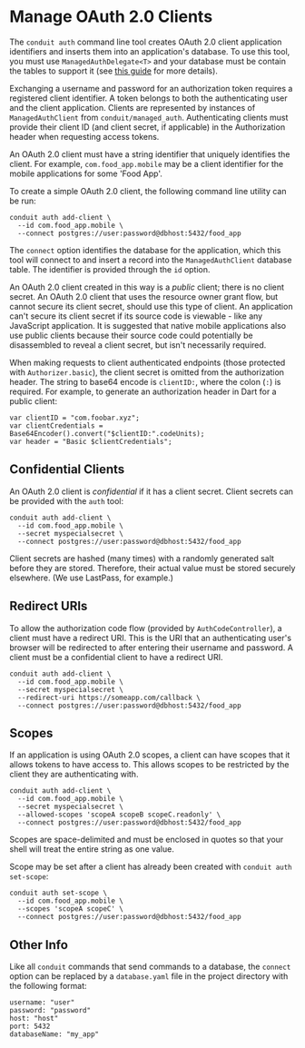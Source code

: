 # Manage OAuth 2.0 Clients

The `conduit auth` command line tool creates OAuth 2.0 client application identifiers and inserts them into an application's database. To use this tool, you must use `ManagedAuthDelegate<T>` and your database must be contain the tables to support it \(see [this guide](server.md) for more details\).

Exchanging a username and password for an authorization token requires a registered client identifier. A token belongs to both the authenticating user and the client application. Clients are represented by instances of `ManagedAuthClient` from `conduit/managed_auth`. Authenticating clients must provide their client ID \(and client secret, if applicable\) in the Authorization header when requesting access tokens.

An OAuth 2.0 client must have a string identifier that uniquely identifies the client. For example, `com.food_app.mobile` may be a client identifier for the mobile applications for some 'Food App'.

To create a simple OAuth 2.0 client, the following command line utility can be run:

```text
conduit auth add-client \
  --id com.food_app.mobile \
  --connect postgres://user:password@dbhost:5432/food_app
```

The `connect` option identifies the database for the application, which this tool will connect to and insert a record into the `ManagedAuthClient` database table. The identifier is provided through the `id` option.

An OAuth 2.0 client created in this way is a _public_ client; there is no client secret. An OAuth 2.0 client that uses the resource owner grant flow, but cannot secure its client secret, should use this type of client. An application can't secure its client secret if its source code is viewable - like any JavaScript application. It is suggested that native mobile applications also use public clients because their source code could potentially be disassembled to reveal a client secret, but isn't necessarily required.

When making requests to client authenticated endpoints \(those protected with `Authorizer.basic`\), the client secret is omitted from the authorization header. The string to base64 encode is `clientID:`, where the colon \(`:`\) is required. For example, to generate an authorization header in Dart for a public client:

```text
var clientID = "com.foobar.xyz";
var clientCredentials = Base64Encoder().convert("$clientID:".codeUnits);
var header = "Basic $clientCredentials";
```

## Confidential Clients

An OAuth 2.0 client is _confidential_ if it has a client secret. Client secrets can be provided with the `auth` tool:

```text
conduit auth add-client \
  --id com.food_app.mobile \
  --secret myspecialsecret \
  --connect postgres://user:password@dbhost:5432/food_app
```

Client secrets are hashed \(many times\) with a randomly generated salt before they are stored. Therefore, their actual value must be stored securely elsewhere. \(We use LastPass, for example.\)

## Redirect URIs

To allow the authorization code flow \(provided by `AuthCodeController`\), a client must have a redirect URI. This is the URI that an authenticating user's browser will be redirected to after entering their username and password. A client must be a confidential client to have a redirect URI.

```text
conduit auth add-client \
  --id com.food_app.mobile \
  --secret myspecialsecret \
  --redirect-uri https://someapp.com/callback \
  --connect postgres://user:password@dbhost:5432/food_app
```

## Scopes

If an application is using OAuth 2.0 scopes, a client can have scopes that it allows tokens to have access to. This allows scopes to be restricted by the client they are authenticating with.

```text
conduit auth add-client \
  --id com.food_app.mobile \
  --secret myspecialsecret \
  --allowed-scopes 'scopeA scopeB scopeC.readonly' \
  --connect postgres://user:password@dbhost:5432/food_app
```

Scopes are space-delimited and must be enclosed in quotes so that your shell will treat the entire string as one value.

Scope may be set after a client has already been created with `conduit auth set-scope`:

```text
conduit auth set-scope \
  --id com.food_app.mobile \
  --scopes 'scopeA scopeC' \
  --connect postgres://user:password@dbhost:5432/food_app
```

## Other Info

Like all `conduit` commands that send commands to a database, the `connect` option can be replaced by a `database.yaml` file in the project directory with the following format:

```text
username: "user"
password: "password"
host: "host"
port: 5432
databaseName: "my_app"
```

